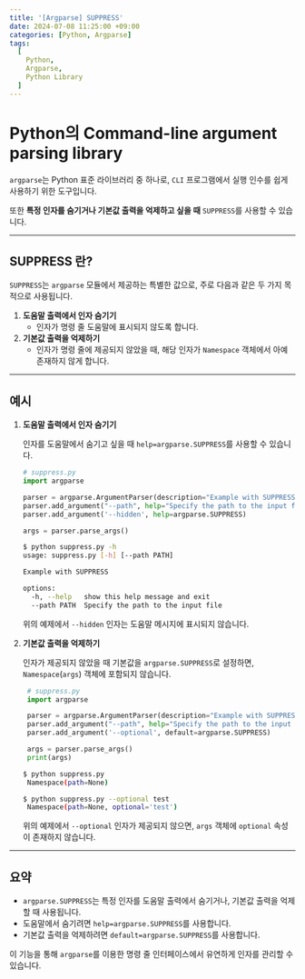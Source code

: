 ```yaml
---
title: '[Argparse] SUPPRESS'
date: 2024-07-08 11:25:00 +09:00
categories: [Python, Argparse]
tags:
  [
    Python,
    Argparse,
    Python Library
  ]
---
```


# Python의 Command-line argument parsing library
`argparse`는 Python 표준 라이브러리 중 하나로, `CLI` 프로그램에서 실행 인수를 쉽게 사용하기 위한 도구입니다.

또한 **특정 인자를 숨기거나 기본값 출력을 억제하고 싶을 때** `SUPPRESS`를 사용할 수 있습니다.

---

## SUPPRESS 란?

`SUPPRESS`는 `argparse` 모듈에서 제공하는 특별한 값으로, 주로 다음과 같은 두 가지 목적으로 사용됩니다.

1. **도움말 출력에서 인자 숨기기**
    - 인자가 명령 줄 도움말에 표시되지 않도록 합니다.
2. **기본값 출력을 억제하기**
    - 인자가 명령 줄에 제공되지 않았을 때, 해당 인자가 `Namespace` 객체에서 아예 존재하지 않게 합니다.

---

## 예시

1. **도움말 출력에서 인자 숨기기**

   인자를 도움말에서 숨기고 싶을 때 `help=argparse.SUPPRESS`를 사용할 수 있습니다.

    ```python
    # suppress.py
    import argparse

    parser = argparse.ArgumentParser(description="Example with SUPPRESS")
    parser.add_argument("--path", help="Specify the path to the input file")
    parser.add_argument('--hidden', help=argparse.SUPPRESS)
    
    args = parser.parse_args()
    ```
    ```bash
    $ python suppress.py -h
    usage: suppress.py [-h] [--path PATH]
    
    Example with SUPPRESS
    
    options:
      -h, --help   show this help message and exit
      --path PATH  Specify the path to the input file
    ```

   위의 예제에서 `--hidden` 인자는 도움말 메시지에 표시되지 않습니다.

2. **기본값 출력을 억제하기**

   인자가 제공되지 않았을 때 기본값을 `argparse.SUPPRESS`로 설정하면, `Namespace`(`args`) 객체에 포함되지 않습니다.

   ```python
    # suppress.py
    import argparse

    parser = argparse.ArgumentParser(description="Example with SUPPRESS")
    parser.add_argument("--path", help="Specify the path to the input file")
    parser.add_argument('--optional', default=argparse.SUPPRESS)

    args = parser.parse_args()
    print(args)
   ```

   ```bash
   $ python suppress.py
    Namespace(path=None)

   $ python suppress.py --optional test
    Namespace(path=None, optional='test')
   ```
   

   위의 예제에서 `--optional` 인자가 제공되지 않으면, `args` 객체에 `optional` 속성이 존재하지 않습니다.

---

## 요약


- `argparse.SUPPRESS`는 특정 인자를 도움말 출력에서 숨기거나, 기본값 출력을 억제할 때 사용됩니다.
- 도움말에서 숨기려면 `help=argparse.SUPPRESS`를 사용합니다.
- 기본값 출력을 억제하려면 `default=argparse.SUPPRESS`를 사용합니다.

이 기능을 통해 `argparse`를 이용한 명령 줄 인터페이스에서 유연하게 인자를 관리할 수 있습니다.